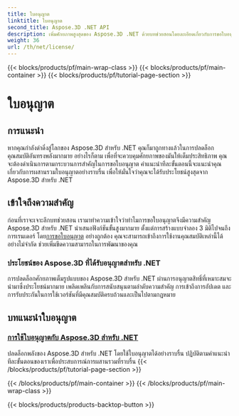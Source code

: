 ```yaml
---
title: ใบอนุญาต
linktitle: ใบอนุญาต
second_title: Aspose.3D .NET API
description: เพิ่มศักยภาพสูงสุดของ Aspose.3D .NET ด้วยบทช่วยสอนโดยละเอียดเกี่ยวกับการขอใบอนุญาต รับประกันกระบวนการบูรณาการที่ราบรื่นและปลดล็อคคุณสมบัติอันทรงพลัง
weight: 36
url: /th/net/license/
---
```


{{< blocks/products/pf/main-wrap-class >}}
{{< blocks/products/pf/main-container >}}
{{< blocks/products/pf/tutorial-page-section >}}

# ใบอนุญาต

## การแนะนำ

หากคุณกำลังดำดิ่งสู่โลกของ Aspose.3D สำหรับ .NET คุณก็มาถูกทางแล้วในการปลดล็อกคุณสมบัติอันทรงพลังมากมาย อย่างไรก็ตาม เพื่อที่จะควบคุมศักยภาพของมันให้เต็มประสิทธิภาพ คุณจะต้องดำเนินการตามกระบวนการสำคัญในการขอใบอนุญาต คำแนะนำทีละขั้นตอนนี้จะแนะนำคุณเกี่ยวกับการผสานรวมใบอนุญาตอย่างราบรื่น เพื่อให้มั่นใจว่าคุณจะได้รับประโยชน์สูงสุดจาก Aspose.3D สำหรับ .NET

## เข้าใจถึงความสำคัญ

 ก่อนที่เราจะเจาะลึกบทช่วยสอน เรามาทำความเข้าใจว่าทำไมการขอใบอนุญาตจึงมีความสำคัญ Aspose.3D สำหรับ .NET นำเสนอฟังก์ชันขั้นสูงมากมาย ตั้งแต่การสร้างแบบจำลอง 3 มิติไปจนถึงการเรนเดอร์ โดย[การขอใบอนุญาต](./apply-license/) อย่างถูกต้อง คุณจะสามารถเข้าถึงการใช้งานคุณสมบัติเหล่านี้ได้อย่างไม่จำกัด ช่วยเพิ่มขีดความสามารถในการพัฒนาของคุณ

### ประโยชน์ของ Aspose.3D ที่ได้รับอนุญาตสำหรับ .NET

การปลดล็อกศักยภาพเต็มรูปแบบของ Aspose.3D สำหรับ .NET ผ่านการอนุญาตสิทธิ์ที่เหมาะสมจะนำมาซึ่งประโยชน์มากมาย เพลิดเพลินกับการสนับสนุนตามลำดับความสำคัญ การเข้าถึงการอัปเดต และการรับประกันในการใช้เวอร์ชันที่มีคุณสมบัติครบถ้วนและเป็นไปตามกฎหมาย

## บทแนะนำใบอนุญาต
### [การใช้ใบอนุญาตกับ Aspose.3D สำหรับ .NET](./apply-license/)
ปลดล็อกพลังของ Aspose.3D สำหรับ .NET โดยใช้ใบอนุญาตได้อย่างราบรื่น ปฏิบัติตามคำแนะนำทีละขั้นตอนของเราเพื่อประสบการณ์การผสานรวมที่ราบรื่น
{{< /blocks/products/pf/tutorial-page-section >}}

{{< /blocks/products/pf/main-container >}}
{{< /blocks/products/pf/main-wrap-class >}}

{{< blocks/products/products-backtop-button >}}
